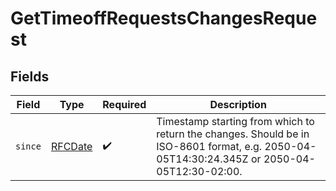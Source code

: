 # GetTimeoffRequestsChangesRequest


## Fields

| Field                                                                                                                                       | Type                                                                                                                                        | Required                                                                                                                                    | Description                                                                                                                                 |
| ------------------------------------------------------------------------------------------------------------------------------------------- | ------------------------------------------------------------------------------------------------------------------------------------------- | ------------------------------------------------------------------------------------------------------------------------------------------- | ------------------------------------------------------------------------------------------------------------------------------------------- |
| `since`                                                                                                                                     | [RFCDate](../../../types/rfcdate.md)                                                                                                        | :heavy_check_mark:                                                                                                                          | Timestamp starting from which to return the changes. Should be in ISO-8601 format, e.g. 2050-04-05T14:30:24.345Z or 2050-04-05T12:30-02:00. |